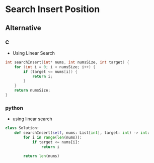 # Search Insert Position

## Alternative
### C
- Using Linear Search
```C
int searchInsert(int* nums, int numsSize, int target) {
    for (int i = 0; i < numsSize; i++) {
        if (target <= nums[i]) {
            return i;
        }
    }
    return numsSize;
}
```

### python
- using linear search
```py
class Solution:
    def searchInsert(self, nums: List[int], target: int) -> int:
        for i in range(len(nums)):
            if target <= nums[i]:
                return i

        return len(nums)
```